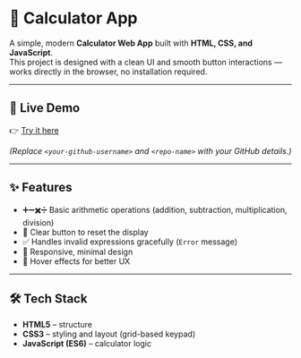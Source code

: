 # 🧮 Calculator App

A simple, modern **Calculator Web App** built with **HTML, CSS, and JavaScript**.  
This project is designed with a clean UI and smooth button interactions — works directly in the browser, no installation required.

---

## 🚀 Live Demo
👉 [Try it here](https://<your-github-username>.github.io/<repo-name>/)

*(Replace `<your-github-username>` and `<repo-name>` with your GitHub details.)*

---

## ✨ Features
- ➕➖✖️➗ Basic arithmetic operations (addition, subtraction, multiplication, division)  
- 🧹 Clear button to reset the display  
- ✅ Handles invalid expressions gracefully (`Error` message)  
- 📱 Responsive, minimal design  
- 🎨 Hover effects for better UX  

---

## 🛠️ Tech Stack
- **HTML5** – structure  
- **CSS3** – styling and layout (grid-based keypad)  
- **JavaScript (ES6)** – calculator logic 
